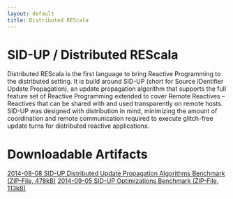 ```yaml
---
layout: default
title: Distributed REScala
---
```

# SID-UP / Distributed REScala
Distributed REScala is the first language to bring Reactive Programming to the distributed setting. It is build around SID-UP (short for Source IDentifier Update Propagation), an update propagation algorithm that supports the full feature set of Reactive Programming extended to cover Remote Reactives – Reactives that can be shared with and used transparently on remote hosts. SID-UP was designed with distribution in mind, minimizing the amount of coordination and remote communication required to execute glitch-free update turns for distributed reactive applications.



# Downloadable Artifacts
[2014-08-08 SID-UP Distributed Update Propagation Algorithms Benchmark (ZIP-File, 478kB)](http://www.stg.tu-darmstadt.de/media/st/research/sid_up_____distributed_rescala/2014-08-08_SID-UP_Distributed_Propagation_Benchmark.zip)
[2014-09-05 SID-UP Optimizations Benchmark (ZIP-File, 113kB)](http://www.stg.tu-darmstadt.de/media/st/research/sid_up_____distributed_rescala/2014-09-05_SID-UP_Optimizations_Benchmark.zip)
